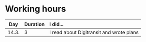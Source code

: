 # Working hours

| Day | Duration | I did...  |
| :----:|:-----| :-----|
| 14.3. | 3    | I read about Digitransit and wrote plans | 